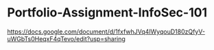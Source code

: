 # Portfolio-Assignment-InfoSec-101
https://docs.google.com/document/d/1fxfwhJVq4IWyqouD180zQfyV-uWGbTs0HeqxF4qTevo/edit?usp=sharing
